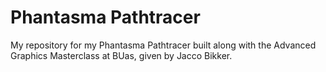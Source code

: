 # Phantasma Pathtracer

My repository for my Phantasma Pathtracer built along with the Advanced Graphics Masterclass at BUas, given by Jacco Bikker.
